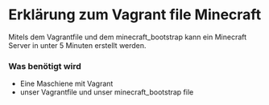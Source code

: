 # Erklärung zum Vagrant file Minecraft

Mitels dem Vagrantfile und dem minecraft_bootstrap kann ein Minecraft Server in unter 5 Minuten erstellt werden.

### Was benötigt wird 
  * Eine Maschiene mit Vagrant 
  * unser Vagrantfile und unser minecraft_bootstrap file
